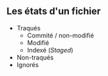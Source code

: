 ## Les états d'un fichier

- Traqués
  - Commité / non-modifié
  - Modifié
  - Indexé (_Staged_)
- Non-traqués
- Ignorés
